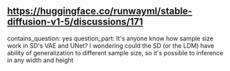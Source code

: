 ## https://huggingface.co/runwayml/stable-diffusion-v1-5/discussions/171

contains_question: yes
question_part: It's anyone know how sample size work in SD's VAE and UNet? I wondering could the SD (or the LDM) have ability of generalization to different sample size, so it's possible to inference in any width and height